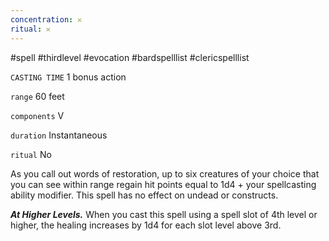 ```yaml
---
concentration: 𐄂
ritual: 𐄂
---
```

#spell #thirdlevel #evocation #bardspelllist #clericspelllist

`CASTING TIME`
1 bonus action

`range`
60 feet

`components`
V

`duration`
Instantaneous

`ritual`
No

As you call out words of restoration, up to six creatures of your choice that you can see within range regain hit points equal to 1d4 + your spellcasting ability modifier. This spell has no effect on undead or constructs.

**_At Higher Levels._** When you cast this spell using a spell slot of 4th level or higher, the healing increases by 1d4 for each slot level above 3rd.